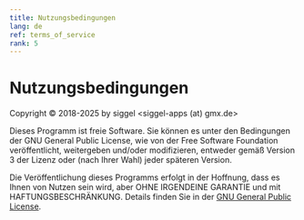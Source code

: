 ```yaml
---
title: Nutzungsbedingungen
lang: de
ref: terms_of_service
rank: 5
---
```


# Nutzungsbedingungen
Copyright &copy; 2018-2025 by siggel <siggel-apps (at) gmx.de>

Dieses Programm ist freie Software. Sie können es unter den Bedingungen der GNU General Public License, wie von der Free Software Foundation veröffentlicht, weitergeben und/oder modifizieren, entweder gemäß Version 3 der Lizenz oder (nach Ihrer Wahl) jeder späteren Version.

Die Veröffentlichung dieses Programms erfolgt in der Hoffnung, dass es Ihnen von Nutzen sein wird, aber OHNE IRGENDEINE GARANTIE und mit HAFTUNGSBESCHRÄNKUNG. Details finden Sie in der [GNU General Public License](https://raw.githubusercontent.com/siggel/coordinatejoker/refs/heads/master/COPYING).